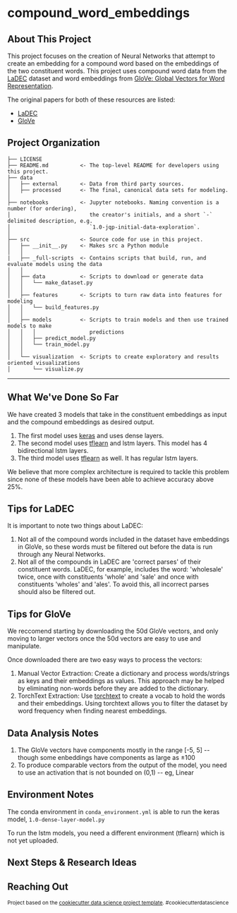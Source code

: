 compound_word_embeddings
==============================

About This Project
------------
This project focuses on the creation of Neural Networks that attempt to create an embedding for a compound word based on the embeddings of the two constituent words. This project uses compound word data from the <a target="_blank" href="https://era.library.ualberta.ca/items/dc3b9033-14d0-48d7-b6fa-6398a30e61e4">LaDEC</a> dataset and word embeddings from <a target="_blank" href="https://nlp.stanford.edu/projects/glove/">GloVe: Global Vectors for Word Representation</a>.

The original papers for both of these resources are listed:
- <a target="_blank" href="https://link.springer.com/article/10.3758/s13428-019-01282-6">LaDEC</a>
- <a target="_blank" href="https://nlp.stanford.edu/pubs/glove.pdf">GloVe</a>


Project Organization
------------

    ├── LICENSE
    ├── README.md          <- The top-level README for developers using this project.
    ├── data
    │   ├── external       <- Data from third party sources.
    │   ├── processed      <- The final, canonical data sets for modeling.
    │
    ├── notebooks          <- Jupyter notebooks. Naming convention is a number (for ordering),
    │                         the creator's initials, and a short `-` delimited description, e.g.
    │                         `1.0-jqp-initial-data-exploration`.
    │
    ├── src                <- Source code for use in this project.
    │   ├── __init__.py    <- Makes src a Python module
    │   │
    |   ├── _full-scripts  <- Contains scripts that build, run, and evaluate models using the data
    │   │
    │   ├── data           <- Scripts to download or generate data
    │   │   └── make_dataset.py
    │   │
    │   ├── features       <- Scripts to turn raw data into features for modeling
    │   │   └── build_features.py
    │   │
    │   ├── models         <- Scripts to train models and then use trained models to make
    │   │   │                 predictions
    │   │   ├── predict_model.py
    │   │   └── train_model.py
    │   │
    │   └── visualization  <- Scripts to create exploratory and results oriented visualizations
    │       └── visualize.py


--------


What We've Done So Far
------------
We have created 3 models that take in the constituent embeddings as input and the compound embeddings as desired output.
1. The first model uses <a target="_blank" href="https://keras.io">keras</a> and uses dense layers.
2. The second model uses <a target="_blank" href="http://tflearn.org">tflearn</a> and lstm layers. This model has 4 bidirectional lstm layers.
3. The third model uses <a target="_blank" href="http://tflearn.org">tflearn</a> as well. It has regular lstm layers.

We believe that more complex architecture is required to tackle this problem since none of these models have been able to achieve accuracy above 25%.


Tips for LaDEC
------------
It is important to note two things about LaDEC:
1. Not all of the compound words included in the dataset have embeddings in GloVe, so these words must be filtered out before the data is run through any Neural Networks.
2. Not all of the compounds in LaDEC are 'correct parses' of their constituent words. LaDEC, for example, includes the word: 'wholesale' twice, once with constituents 'whole' and 'sale' and once with constituents 'wholes' and 'ales'. To avoid this, all incorrect parses should also be filtered out.


Tips for GloVe
------------
We reccomend starting by downloading the 50d GloVe vectors, and only moving to larger vectors once the 50d vectors are easy to use and manipulate.

Once downloaded there are two easy ways to process the vectors:
1. Manual Vector Extraction: Create a dictionary and process words/strings as keys and their embeddings as values. This approach may be helped by eliminating non-words before they are added to the dictionary.
2. TorchText Extraction: Use <a target="_blank" href="https://torchtext.readthedocs.io/en/latest/">torchtext</a> to create a vocab to hold the words and their embeddings. Using torchtext allows you to filter the dataset by word frequency when finding nearest embeddings.

Data Analysis Notes
------------
1. The GloVe vectors have components mostly in the range [-5, 5] -- though some enbeddings have components as large as ±100
2. To produce comparable vectors from the output of the model, you need to use an activation that is not bounded on (0,1) -- eg, Linear

Environment Notes
------------

The conda environment in `conda_environment.yml` is able to run the keras model, `1.0-dense-layer-model.py`

To run the lstm models, you need a different environment (tflearn) which is not yet uploaded.

Next Steps & Research Ideas
------------


Reaching Out
------------

<p><small>Project based on the <a target="_blank" href="https://drivendata.github.io/cookiecutter-data-science/">cookiecutter data science project template</a>. #cookiecutterdatascience</small></p>
